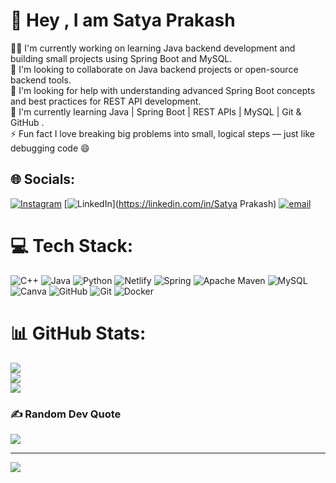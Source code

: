 # 💫 Hey , I am Satya Prakash
👨‍💻 I'm currently working on learning Java backend development and building small projects using Spring Boot and MySQL.<br>🤝 I'm looking to collaborate on Java backend projects or open-source backend tools.<br>🧠 I'm looking for help with understanding advanced Spring Boot concepts and best practices for REST API development.<br>🌱 I'm currently learning Java | Spring Boot | REST APIs | MySQL | Git & GitHub .<br>⚡ Fun fact  I love breaking big problems into small, logical steps — just like debugging code 😄


## 🌐 Socials:
[![Instagram](https://img.shields.io/badge/Instagram-%23E4405F.svg?logo=Instagram&logoColor=white)](https://instagram.com/satyaverma.25) [![LinkedIn](https://img.shields.io/badge/LinkedIn-%230077B5.svg?logo=linkedin&logoColor=white)](https://linkedin.com/in/Satya Prakash) [![email](https://img.shields.io/badge/Email-D14836?logo=gmail&logoColor=white)](mailto:satyaverma.2510@gmail.com) 

# 💻 Tech Stack:
![C++](https://img.shields.io/badge/c++-%2300599C.svg?style=flat&logo=c%2B%2B&logoColor=white) ![Java](https://img.shields.io/badge/java-%23ED8B00.svg?style=flat&logo=openjdk&logoColor=white) ![Python](https://img.shields.io/badge/python-3670A0?style=flat&logo=python&logoColor=ffdd54) ![Netlify](https://img.shields.io/badge/netlify-%23000000.svg?style=flat&logo=netlify&logoColor=#00C7B7) ![Spring](https://img.shields.io/badge/spring-%236DB33F.svg?style=flat&logo=spring&logoColor=white) ![Apache Maven](https://img.shields.io/badge/Apache%20Maven-C71A36?style=flat&logo=Apache%20Maven&logoColor=white) ![MySQL](https://img.shields.io/badge/mysql-4479A1.svg?style=flat&logo=mysql&logoColor=white) ![Canva](https://img.shields.io/badge/Canva-%2300C4CC.svg?style=flat&logo=Canva&logoColor=white) ![GitHub](https://img.shields.io/badge/github-%23121011.svg?style=flat&logo=github&logoColor=white) ![Git](https://img.shields.io/badge/git-%23F05033.svg?style=flat&logo=git&logoColor=white) ![Docker](https://img.shields.io/badge/docker-%230db7ed.svg?style=flat&logo=docker&logoColor=white)
# 📊 GitHub Stats:
![](https://github-readme-stats.vercel.app/api?username=Satyaverma25&theme=merko&hide_border=true&include_all_commits=true&count_private=false)<br/>
![](https://nirzak-streak-stats.vercel.app/?user=Satyaverma25&theme=merko&hide_border=true)<br/>
![](https://github-readme-stats.vercel.app/api/top-langs/?username=Satyaverma25&theme=merko&hide_border=true&include_all_commits=true&count_private=false&layout=compact)

### ✍️ Random Dev Quote
![](https://quotes-github-readme.vercel.app/api?type=vetical&theme=tokyonight)

---
[![](https://visitcount.itsvg.in/api?id=Satyaverma25&icon=0&color=0)](https://visitcount.itsvg.in)

<!-- Proudly created with GPRM ( https://gprm.itsvg.in ) -->

